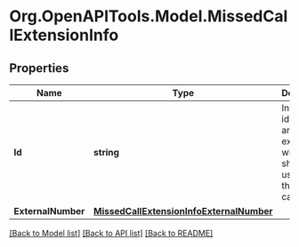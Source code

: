 
# Org.OpenAPITools.Model.MissedCallExtensionInfo

## Properties

Name | Type | Description | Notes
------------ | ------------- | ------------- | -------------
**Id** | **string** | Internal identifier of an extension which should be used for the missed call transfer | [optional] 
**ExternalNumber** | [**MissedCallExtensionInfoExternalNumber**](.md) |  | [optional] 

[[Back to Model list]](../README.md#documentation-for-models)
[[Back to API list]](../README.md#documentation-for-api-endpoints)
[[Back to README]](../README.md)

